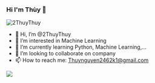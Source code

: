 ### Hi I'm Thùy 👋

<!--
**2ThuyThuy/2ThuyThuy** is a ✨ _special_ ✨ repository because its `README.md` (this file) appears on your GitHub profile.
--->
<p align="left"> <img src="https://komarev.com/ghpvc/?username=2ThuyThuy&label=Views&color=blue&style=plastic" alt="2ThuyThuy" /> </p>


- 👋 Hi, I’m @2ThuyThuy
- 👀 I’m interested in Machine Learning
- 🌱 I’m currently learning Python, Machine Learning,...
- 💞️ I’m looking to collaborate on company
- 📫 How to reach me: Thuynguyen2462k1@gmail.com

<img  src="https://github-readme-stats.vercel.app/api?username=2ThuyThuy&&show_icons=true&title_color=ffffff&icon_color=bb2acf&text_color=daf7dc&bg_color=151515">

